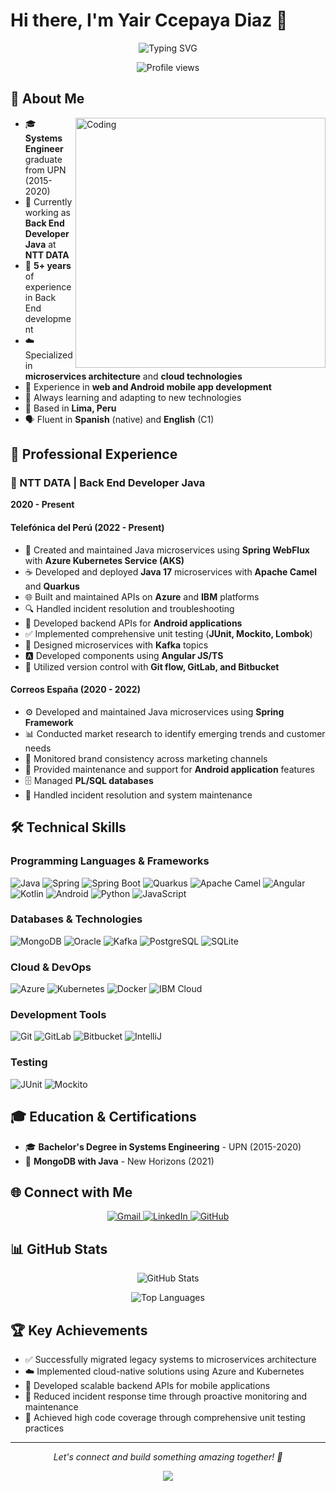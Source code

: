 # Hi there, I'm Yair Ccepaya Diaz 👋

<p align="center">
  <img src="https://readme-typing-svg.herokuapp.com?font=Time+New+Roman&color=%23C8BE25&size=25&center=true&vCenter=true&width=600&height=100&lines=Systems+Engineer;Back+End+Java+Developer;5%2B+Years+Experience;Microservices+Expert;Cloud+Technologies+Enthusiast;Always+learning+new+things" alt="Typing SVG" />
</p>

<p align="center">
  <img src="https://komarev.com/ghpvc/?username=yairccepaya&label=Profile%20views&color=0047AB&style=flat-square" alt="Profile views" />
</p>

## 🚀 About Me

<img align="right" alt="Coding" width="400" src="https://cdn.dribbble.com/userupload/21500334/file/original-cbf92297277a77c2cf20b7f81358b1a5.gif">

- 🎓 **Systems Engineer** graduate from UPN (2015-2020)
- 💼 Currently working as **Back End Developer Java** at **NTT DATA**
- 🔧 **5+ years** of experience in Back End development
- ☁️ Specialized in **microservices architecture** and **cloud technologies**
- 📱 Experience in **web and Android mobile app development**
- 🌱 Always learning and adapting to new technologies
- 📍 Based in **Lima, Peru**
- 🗣️ Fluent in **Spanish** (native) and **English** (C1)

## 💼 Professional Experience

### 🏢 NTT DATA | Back End Developer Java
**2020 - Present**

#### Telefónica del Perú (2022 - Present)
- 🔧 Created and maintained Java microservices using **Spring WebFlux** with **Azure Kubernetes Service (AKS)**
- ☕ Developed and deployed **Java 17** microservices with **Apache Camel** and **Quarkus**
- 🌐 Built and maintained APIs on **Azure** and **IBM** platforms
- 🔍 Handled incident resolution and troubleshooting
- 📱 Developed backend APIs for **Android applications**
- ✅ Implemented comprehensive unit testing (**JUnit, Mockito, Lombok**)
- 📨 Designed microservices with **Kafka** topics
- 🅰️ Developed components using **Angular JS/TS**
- 📝 Utilized version control with **Git flow, GitLab, and Bitbucket**

#### Correos España (2020 - 2022)
- ⚙️ Developed and maintained Java microservices using **Spring Framework**
- 📊 Conducted market research to identify emerging trends and customer needs
- 🎨 Monitored brand consistency across marketing channels
- 📱 Provided maintenance and support for **Android application** features
- 🗄️ Managed **PL/SQL databases**
- 🔧 Handled incident resolution and system maintenance

## 🛠️ Technical Skills

### Programming Languages & Frameworks
<p align="left">
  <img src="https://img.shields.io/badge/Java-ED8B00?style=for-the-badge&logo=java&logoColor=white" alt="Java"/>
  <img src="https://img.shields.io/badge/Spring-6DB33F?style=for-the-badge&logo=spring&logoColor=white" alt="Spring"/>
  <img src="https://img.shields.io/badge/Spring_Boot-F2F4F9?style=for-the-badge&logo=spring-boot" alt="Spring Boot"/>
  <img src="https://img.shields.io/badge/Quarkus-000000?style=for-the-badge&logo=quarkus&logoColor=white" alt="Quarkus"/>
  <img src="https://img.shields.io/badge/Apache_Camel-28A745?style=for-the-badge&logo=apache-camel&logoColor=white" alt="Apache Camel"/>
  <img src="https://img.shields.io/badge/Angular-DD0031?style=for-the-badge&logo=angular&logoColor=white" alt="Angular"/>
  <img src="https://img.shields.io/badge/Kotlin-0095D5?style=for-the-badge&logo=kotlin&logoColor=white" alt="Kotlin"/>
  <img src="https://img.shields.io/badge/Android-3DDC84?style=for-the-badge&logo=android&logoColor=white" alt="Android"/>
  <img src="https://img.shields.io/badge/Python-3776AB?style=for-the-badge&logo=python&logoColor=white" alt="Python"/>
  <img src="https://img.shields.io/badge/JavaScript-F7DF1E?style=for-the-badge&logo=javascript&logoColor=black" alt="JavaScript"/>

</p>

### Databases & Technologies
<p align="left">
  
  <img src="https://img.shields.io/badge/MongoDB-4EA94B?style=for-the-badge&logo=mongodb&logoColor=white" alt="MongoDB"/>
  <img src="https://img.shields.io/badge/Oracle-F80000?style=for-the-badge&logo=oracle&logoColor=black" alt="Oracle"/>
  <img src="https://img.shields.io/badge/Apache_Kafka-231F20?style=for-the-badge&logo=apache-kafka&logoColor=white" alt="Kafka"/>
  <img src="https://img.shields.io/badge/PostgreSQL-316192?style=for-the-badge&logo=postgresql&logoColor=white" alt="PostgreSQL"/>
  <img src="https://img.shields.io/badge/SQLite-07405E?style=for-the-badge&logo=sqlite&logoColor=white" alt="SQLite"/>
</p>

### Cloud & DevOps
<p align="left">
  <img src="https://img.shields.io/badge/Microsoft_Azure-0089D0?style=for-the-badge&logo=microsoft-azure&logoColor=white" alt="Azure"/>
  <img src="https://img.shields.io/badge/Kubernetes-326CE5?style=for-the-badge&logo=kubernetes&logoColor=white" alt="Kubernetes"/>
  <img src="https://img.shields.io/badge/Docker-2CA5E0?style=for-the-badge&logo=docker&logoColor=white" alt="Docker"/>
  <img src="https://img.shields.io/badge/IBM_Cloud-1261FE?style=for-the-badge&logo=IBM&logoColor=white" alt="IBM Cloud"/>
</p>

### Development Tools
<p align="left">
  <img src="https://img.shields.io/badge/Git-F05032?style=for-the-badge&logo=git&logoColor=white" alt="Git"/>
  <img src="https://img.shields.io/badge/GitLab-330F63?style=for-the-badge&logo=gitlab&logoColor=white" alt="GitLab"/>
  <img src="https://img.shields.io/badge/Bitbucket-0747a6?style=for-the-badge&logo=bitbucket&logoColor=white" alt="Bitbucket"/>
  <img src="https://img.shields.io/badge/IntelliJ_IDEA-000000.svg?style=for-the-badge&logo=intellij-idea&logoColor=white" alt="IntelliJ"/>
</p>

### Testing
<p align="left">
  <img src="https://img.shields.io/badge/Junit5-25A162?style=for-the-badge&logo=junit5&logoColor=white" alt="JUnit"/>
  <img src="https://img.shields.io/badge/Mockito-78A641?style=for-the-badge" alt="Mockito"/>
</p>

## 🎓 Education & Certifications

- 🎓 **Bachelor's Degree in Systems Engineering** - UPN (2015-2020)
- 📜 **MongoDB with Java** - New Horizons (2021)

## 🌐 Connect with Me

<p align="center">
  <a href="mailto:yalucepa@gmail.com">
    <img src="https://img.shields.io/badge/Gmail-D14836?style=for-the-badge&logo=gmail&logoColor=white" alt="Gmail"/>
  </a>
  <a href="https://linkedin.com/in/yair-ccepaya-diaz-8b976220b/">
    <img src="https://img.shields.io/badge/LinkedIn-0077B5?style=for-the-badge&logo=linkedin&logoColor=white" alt="LinkedIn"/>
  </a>
  <a href="https://github.com/yairccepaya">
    <img src="https://img.shields.io/badge/GitHub-100000?style=for-the-badge&logo=github&logoColor=white" alt="GitHub"/>
  </a>
</p>

## 📊 GitHub Stats

<p align="center">
  <img src="https://github-readme-stats.vercel.app/api?username=yalucepadi&show_icons=true&theme=radical" alt="GitHub Stats" />
</p>

<p align="center">
  <img src="https://github-readme-stats.vercel.app/api/top-langs/?username=yalucepadi&layout=compact&theme=radical" alt="Top Languages" />
</p>

## 🏆 Key Achievements

- ✅ Successfully migrated legacy systems to microservices architecture
- ☁️ Implemented cloud-native solutions using Azure and Kubernetes
- 📱 Developed scalable backend APIs for mobile applications
- 🔧 Reduced incident response time through proactive monitoring and maintenance
- 🧪 Achieved high code coverage through comprehensive unit testing practices

---

<p align="center">
  <i>Let's connect and build something amazing together! 🚀</i>
</p>

<p align="center">
  <img src="https://capsule-render.vercel.app/api?type=waving&color=gradient&height=100&section=footer"/>
</p>
